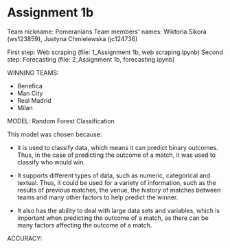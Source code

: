 # Assignment 1b

Team nickname: Pomeranians
Team members' names: Wiktoria Sikora (ws123859), Justyna Chmielewska (jc124736)

First step: Web scraping (file: 1_Assignment 1b, web scraping.ipynb)
Second step: Forecasting (file: 2_Assignment 1b, forecasting.ipynb)

WINNING TEAMS:
- Benefica
- Man City
- Real Madrid
- Milan

MODEL: Random Forest Classification

   This model was chosen because: 
       
   - it is used to classify data, which means it can predict binary outcomes. Thus, in the case of predicting the outcome of a match, it was used to classify who would win.
     
   - It supports different types of data, such as numeric, categorical and textual. Thus, it could be used for a variety of information, such as the results of previous matches, the venue, the history of matches between teams and many other factors to help predict the winner.

   - It also has the ability to deal with large data sets and variables, which is important when predicting the outcome of a match, as there can be many factors affecting the outcome of a match.


ACCURACY:

